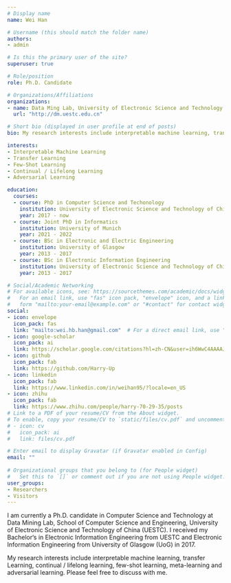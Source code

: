 ```yaml
---
# Display name
name: Wei Han

# Username (this should match the folder name)
authors:
- admin

# Is this the primary user of the site?
superuser: true

# Role/position
role: Ph.D. Candidate

# Organizations/Affiliations
organizations:
- name: Data Ming Lab, University of Electronic Science and Technology of China
  url: "http://dm.uestc.edu.cn"

# Short bio (displayed in user profile at end of posts)
bio: My research interests include interpretable machine learning, transfer Learning, continual / lifelong learning, few-shot learning and adversarial learning. 

interests:
- Interpretable Machine Learning
- Transfer Learning
- Few-Shot Learning
- Continual / Lifelong Learning
- Adversarial Learning

education:
  courses:
  - course: PhD in Computer Science and Techonology
    institution: University of Electronic Science and Technology of China
    year: 2017 - now
  - course: Joint PhD in Informatics
    institution: University of Munich
    year: 2021 - 2022
  - course: BSc in Electronic and Electric Engineering
    institution: University of Glasgow
    year: 2013 - 2017
  - course: BSc in Electronic Information Engineering
    institution: University of Electronic Science and Technology of China
    year: 2013 - 2017

# Social/Academic Networking
# For available icons, see: https://sourcethemes.com/academic/docs/widgets/#icons
#   For an email link, use "fas" icon pack, "envelope" icon, and a link in the
#   form "mailto:your-email@example.com" or "#contact" for contact widget.
social:
- icon: envelope
  icon_pack: fas
  link: "mailto:wei.hb.han@gmail.com"  # For a direct email link, use "mailto:test@example.org".
- icon: google-scholar
  icon_pack: ai
  link: https://scholar.google.com/citations?hl=zh-CN&user=ih6WwC4AAAAJ
- icon: github
  icon_pack: fab
  link: https://github.com/Harry-Up
- icon: linkedin
  icon_pack: fab
  link: https://www.linkedin.com/in/weihan95/?locale=en_US
- icon: zhihu
  icon_pack: fab
  link: https://www.zhihu.com/people/harry-70-29-35/posts
# Link to a PDF of your resume/CV from the About widget.
# To enable, copy your resume/CV to `static/files/cv.pdf` and uncomment the lines below.  
# - icon: cv
#   icon_pack: ai
#   link: files/cv.pdf

# Enter email to display Gravatar (if Gravatar enabled in Config)
email: ""
  
# Organizational groups that you belong to (for People widget)
#   Set this to `[]` or comment out if you are not using People widget.  
user_groups:
- Researchers
- Visitors
---
```


I am currently a Ph.D. candidate in Computer Science and Technology at Data Mining Lab, School of Computer Science and Engineering, University of Electronic Science and Technology of China (UESTC). I received my Bachelor‘s in Electronic Information Engineering from UESTC and Electronic Information Engineering from University of Glasgow (UoG) in 2017.

My research interests include interpretable machine learning, transfer Learning, continual / lifelong learning, few-shot learning, meta-learning and adversarial learning. Please feel free to discuss with me.
